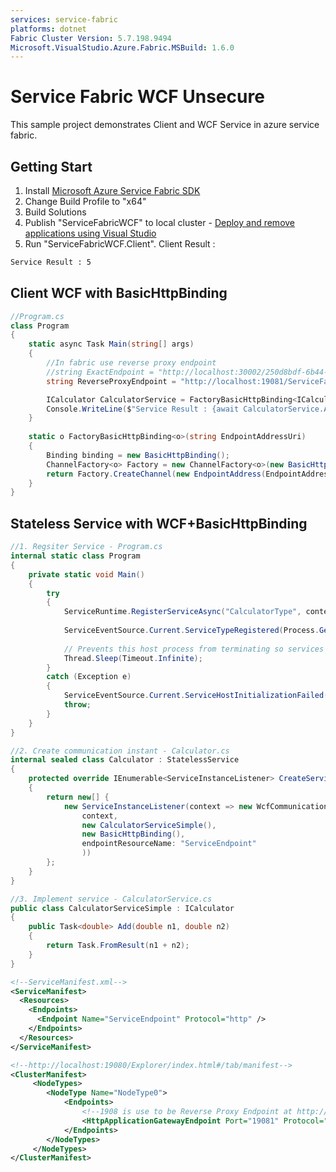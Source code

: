```yaml
---
services: service-fabric
platforms: dotnet
Fabric Cluster Version: 5.7.198.9494
Microsoft.VisualStudio.Azure.Fabric.MSBuild: 1.6.0
---
```


# Service Fabric WCF Unsecure

This sample project demonstrates Client and WCF Service in azure service fabric.

## Getting Start

1. Install [Microsoft Azure Service Fabric SDK](https://docs.microsoft.com/en-us/azure/service-fabric/service-fabric-get-started)
2. Change Build Profile to "x64"
3. Build Solutions
4. Publish "ServiceFabricWCF" to local cluster - [Deploy and remove applications using Visual Studio](https://docs.microsoft.com/en-us/azure/service-fabric/service-fabric-publish-app-remote-cluster)
5. Run "ServiceFabricWCF.Client". Client Result :
```cmd
Service Result : 5
```

## Client WCF with BasicHttpBinding

```cs
//Program.cs
class Program
{
    static async Task Main(string[] args)
    {
        //In fabric use reverse proxy endpoint
        //string ExactEndpoint = "http://localhost:30002/250d8bdf-6b44-4da6-b8d6-24a8159060d6/9e8c478f-7cff-4774-94a4-cf90e410442b-131472564957114134";
        string ReverseProxyEndpoint = "http://localhost:19081/ServiceFabricWCF/Calculator";

        ICalculator CalculatorService = FactoryBasicHttpBinding<ICalculator>(ReverseProxyEndpoint);
        Console.WriteLine($"Service Result : {await CalculatorService.Add(2,3)}");
    }
    
    static o FactoryBasicHttpBinding<o>(string EndpointAddressUri)
    {
        Binding binding = new BasicHttpBinding();
        ChannelFactory<o> Factory = new ChannelFactory<o>(new BasicHttpBinding());
        return Factory.CreateChannel(new EndpointAddress(EndpointAddressUri));
    }
}
```

## Stateless Service with WCF+BasicHttpBinding

```cs
//1. Regsiter Service - Program.cs
internal static class Program
{
    private static void Main()
    {
        try
        {
            ServiceRuntime.RegisterServiceAsync("CalculatorType", context => new Calculator(context)).GetAwaiter().GetResult();
                
            ServiceEventSource.Current.ServiceTypeRegistered(Process.GetCurrentProcess().Id, typeof(Calculator).Name);
            
            // Prevents this host process from terminating so services keep running.
            Thread.Sleep(Timeout.Infinite);
        }
        catch (Exception e)
        {
            ServiceEventSource.Current.ServiceHostInitializationFailed(e.ToString());
            throw;
        }
    }
}
```

```cs
//2. Create communication instant - Calculator.cs
internal sealed class Calculator : StatelessService
{
    protected override IEnumerable<ServiceInstanceListener> CreateServiceInstanceListeners()
    {
        return new[] {
            new ServiceInstanceListener(context => new WcfCommunicationListener<ICalculator>(
                context, 
                new CalculatorServiceSimple(),
                new BasicHttpBinding(),
                endpointResourceName: "ServiceEndpoint"
                ))
        };
    }
}
```

```cs
//3. Implement service - CalculatorService.cs
public class CalculatorServiceSimple : ICalculator
{
    public Task<double> Add(double n1, double n2)
    {
        return Task.FromResult(n1 + n2);
    }
}
```

```xml
<!--ServiceManifest.xml-->
<ServiceManifest>
  <Resources>
    <Endpoints>
      <Endpoint Name="ServiceEndpoint" Protocol="http" />
    </Endpoints>
  </Resources>
</ServiceManifest>
```

```xml
<!--http://localhost:19080/Explorer/index.html#/tab/manifest-->
<ClusterManifest>
     <NodeTypes>
        <NodeType Name="NodeType0">
            <Endpoints>
                <!--1908 is use to be Reverse Proxy Endpoint at http://localhost:19081/ServiceFabricWCF/Calculator -->
                <HttpApplicationGatewayEndpoint Port="19081" Protocol="http" />
            </Endpoints>
        </NodeTypes>
     </NodeTypes>
</ClusterManifest>
```

